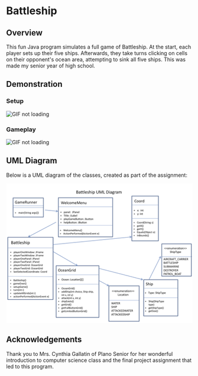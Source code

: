 # Battleship

## Overview
This fun Java program simulates a full game of Battleship. At the start, each player sets up their five ships. Afterwards, they take turns clicking on cells on their opponent's ocean area, attempting to sink all five ships. This was made my senior year of high school.

## Demonstration

### Setup
![GIF not loading](https://github.com/MichaelZetune/Battleship/blob/master/Media/BattleshipSetup.gif)





### Gameplay
![GIF not loading](https://github.com/MichaelZetune/Battleship/blob/master/Media/BattleshipGameplay.gif)




## UML Diagram
Below is a UML diagram of the classes, created as part of the assignment:

![alt text](https://github.com/MichaelZetune/Battleship/blob/master/BattleshipUML.png "Logo Title Text 1")


## Acknowledgements
Thank you to Mrs. Cynthia Gallatin of Plano Senior for her wonderful introduction to computer science class and the final project assignment that led to this program.
